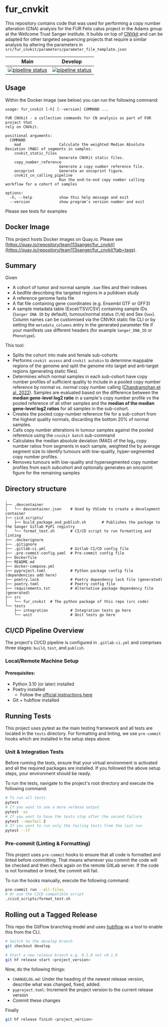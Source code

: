 # fur_cnvkit

This repository contains code that was used for performing a copy number alteration (CNA) analysis for the FUR Felis catus project in the Adams group at the Wellcome Trust Sanger institute. It builds on top of [CNVkit](http://dx.doi.org/10.1371/journal.pcbi.1004873) and can be adapted for other targeted sequencing projects that require a similar analysis by altering the parameters in `src/fur_cnvkit/parameters/parameter_file_template.json`

|                         Main                         |                         Develop                          |
| :----------------------------------------------------: | :------------------------------------------------------: |
| [![pipeline status][main-pipe-badge]][main-branch] | [![pipeline status][develop-pipe-badge]][develop-branch] |

[main-pipe-badge]: https://gitlab.internal.sanger.ac.uk/DERMATLAS/fur/fur_cnvkit/badges/main/pipeline.svg
[main-branch]: https://gitlab.internal.sanger.ac.uk/DERMATLAS/fur/fur_cnvkit/-/commits/main
[develop-pipe-badge]: https://gitlab.internal.sanger.ac.uk/DERMATLAS/fur/fur_cnvkit/badges/develop/pipeline.svg
[develop-branch]: https://gitlab.internal.sanger.ac.uk/DERMATLAS/fur/fur_cnvkit/-/commits/develop


## Usage

Within the Docker image (see below) you can run the following command:

```
usage: fur_cnvkit [-h] [--version] COMMAND ...

FUR CNVkit - a collection commands for CN analysis as part of FUR project that
rely on CNVkit.

positional arguments:
  COMMAND
    mad                 Calculate the weighted Median Absolute Deviation (MAD) of segments in samples.
    cnvkit_static_files
                        Generate CNVKit static files.
    copy_number_reference
                        Generate a copy number reference file.
    oncoprint           Generate an oncoprint figure.
    cnvkit_cn_calling_pipeline
                        Run the end-to-end copy number calling workflow for a cohort of samples

options:
  -h, --help            show this help message and exit
  --version             show program's version number and exit
```

Please see tests for examples

## Docker Image

This project hosts Docker images on Quay.io. Please see [https://quay.io/repository/team113sanger/fur_cnvkit](https://quay.io/repository/team113sanger/fur_cnvkit?tab=tags).

## Summary

Given
- A cohort of tumor and normal sample `.bam` files and their indexes
- A bedfile describing the targeted regions in a pulldown study
- A reference genome fasta file
- A flat file containing gene coordinates (e.g. Ensembl GTF or GFF3)
- A sample metadata table (Excel/TSV/CSV) containing sample IDs (`Sanger DNA ID` by default), tumour/normal status (`T/N`) and Sex (`Sex`). Column names can be customised via the CNVKit static file CLI or by setting the `metadata_columns` entry in the generated parameter file if your manifests use different headers (for example `Sanger_DNA_ID` or `Phenotype`).


This tool:
- Splits the cohort into male and female sub-cohorts
- Performs `cnvkit assess` and `cnvkit autobin` to determine mappable regions of the genome and split the genome into target and anti-target regions (generating static files).
- Determines which normal samples in each sub-cohort have copy number profiles of sufficient quality to include in a pooled copy number reference by normal vs. normal copy number calling ([Chandramohan et al, 2022](https://pubmed.ncbi.nlm.nih.gov/35487348/)). Samples are evaluated based on the difference between the **median gene-level log2 ratio** in a sample's copy number profile vs the pooled reference of all other samples and the **median of the median gene-level log2 ratios** for all samples in the sub-cohort.
- Creates the pooled copy-number reference file for a sub-cohort from the highest quality normals, discarding the bottom 20% of normal samples.
- Calls copy number alterations in tumour samples against the pooled reference using the `cnvikit batch` sub-command
- Calculates the median absolute deviation (MAD) of the log₂ copy number ratios from segments in each sample, weighted the by average segment size to identify tumours with low-quality, hyper-segmented copy number profiles.
- Removes tumours with low-quality and hypersegmented copy number profiles from each subcohort and optionally generates an oncoprint figure for the remaining samples


## Directory structure

```
.
├── .devcontainer
│   └── devcontainer.json    # Used by VSCode to create a development container
├── cicd_scripts/
│   ├── build_package_and_publish.sh       # Publishes the package to the Sanger Gitlab PyPi registry
│   └── format_test.sh       # CI/CD script to run formatting and linting
├── .dockerignore
├── .gitignore
├── .gitlab-ci.yml           # Gitlab CI/CD config file
├── .pre-commit-config.yaml  # Pre-commit config file
├── Dockerfile
├── README.md
├── docker-compose.yml
├── pyproject.toml           # Python package config file (dependencies add here)
├── poetry.lock              # Poetry dependency lock file (generated)
├── poetry.toml              # Poetry config file
├── requirements.txt         # Alternative package dependency file (generated)
├── src
│   └── fur_cnvkit  # The python package of this repo (src code)
└── tests
    ├── integration          # Integration tests go here
    └── unit                 # Unit tests go here
```

## CI/CD Pipeline Overview

The project's CI/CD pipeline is configured in `.gitlab-ci.yml` and comprises three stages: `build`, `test`, and `publish`.

### Local/Remote Machine Setup

#### Prerequisites:
 - Python 3.10 (or later) installed
 - Poetry installed
    - Follow the [official instructions here](https://python-poetry.org/docs/#installation)
- Git + hubflow installed

## Running Tests

This project uses pytest as the main testing framework and all tests are located in the `tests` directory. For formatting and linting, we use `pre-commit` hooks which are installed in the setup steps above.

### Unit & Integration Tests

Before running the tests, ensure that your virtual environment is activated and all the required packages are installed. If you followed the above setup steps, your environment should be ready.

To run the tests, navigate to the project's root directory and execute the following command:

```bash
# To run all tests
pytest
# If you want to see a more verbose output
pytest -sv
# If you want to have the tests stop after the second failure
pytest --maxfail 2
# If you want to run only the failing tests from the last run
pytest --lf
```

### Pre-commit (Linting & Formatting)

This project uses `pre-commit` hooks to ensure that all code is formatted and linted before committing. That means whenever you commit the code will be checked and then check again on the remote GitLab server. If the code is not formatted or linted, the commit will fail.

To run the hooks manually, execute the following command:

```bash
pre-commit run --all-files
# Or use the CICD compatible script
./cicd_scripts/format_test.sh
```

## Rolling out a Tagged Release
This repo the GitFlow branching model and uses [hubflow](https://datasift.github.io/gitflow/TheHubFlowTools.html) as a tool to enable this from the CLI.

```bash
# Switch to the develop branch
git checkout develop

# Start a new release branch e.g. 0.1.0 not v0.1.0
git hf release start <project_version>
```

Now, do the following things:
* `CHANGELOG.md`: Under the heading of the newest release version, describe what was changed, fixed, added.
* `pyproject.toml`: Increment the project version to the current release version
* Commit these changes

Finally

```bash
git hf release finish <project_version>
```
